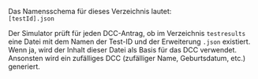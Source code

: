 
Das Namensschema für dieses Verzeichnis lautet:  
`[testId].json`

Der Simulator prüft für jeden DCC-Antrag, ob im Verzeichnis `testresults` 
eine Datei mit dem Namen der Test-ID und der Erweiterung `.json` existiert.
Wenn ja, wird der Inhalt dieser Datei als Basis für das DCC verwendet. 
Ansonsten wird ein zufälliges DCC (zufälliger Name, Geburtsdatum, etc.)
generiert. 

